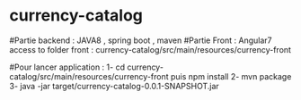 # currency-catalog
#Partie backend : JAVA8 , spring boot , maven
#Partie Front : Angular7 
               access to folder front : currency-catalog/src/main/resources/currency-front

#Pour lancer application : 1- cd currency-catalog/src/main/resources/currency-front puis npm install
                           2- mvn package 
                           3- java -jar target/currency-catalog-0.0.1-SNAPSHOT.jar 
